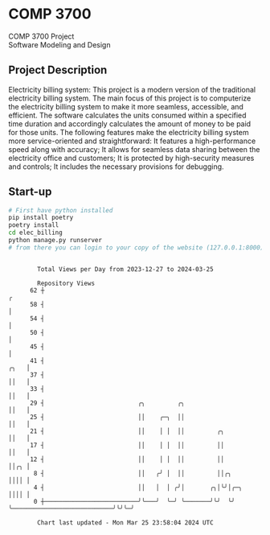 # COMP 3700
COMP 3700 Project  
Software Modeling and Design
## Project Description
Electricity billing system: This project is a modern version of the traditional electricity billing system. The main focus of this project is to computerize the electricity billing system to make it more seamless, accessible, and efficient. The software calculates the units consumed within a specified time duration and accordingly calculates the amount of money to be paid for those units. The following features make the electricity billing system more service-oriented and straightforward: It features a high-performance speed along with accuracy; It allows for seamless data sharing between the electricity office and customers; It is protected by high-security measures and controls; It includes the necessary provisions for debugging.

## Start-up
```bash
# First have python installed
pip install poetry
poetry install
cd elec_billing
python manage.py runserver
# from there you can login to your copy of the website (127.0.0.1:8000), default creds are admin/admin
```

```

        Total Views per Day from 2023-12-27 to 2024-03-25

        Repository Views
      62 ┼                                                                                        ╭
      58 ┤                                                                                        │
      54 ┤                                                                                        │
      50 ┤                                                                                        │
      45 ┤                                                                                        │
      41 ┤                                                                                   ╭╮   │
      37 ┤                                                                                   ││   │
      33 ┤                                                                                   ││   │
      29 ┤                          ╭╮         ╭╮                                            ││   │
      25 ┤                          ││    ╭─╮  ││                                            ││   │
      21 ┤                          ││    │ │  ││         ╭╮                                 ││   │
      17 ┤                          ││    │ │  ││         ││                                 ││   │
      12 ┤                          ││    │ │  ││         ││                                 ││╭╮ │
       8 ┤                          ││   ╭╯ │  ││         ││╭╮                               ││││ │
       4 ┤                          ││   │  │ ╭╯│       ╭╮│╰╯│╭─╮                            ││││ │
       0 ┼──────────────────────────╯╰───╯  ╰─╯ ╰───────╯╰╯  ╰╯ ╰────────────────────────────╯╰╯╰─╯

        Chart last updated - Mon Mar 25 23:58:04 2024 UTC
        
```
